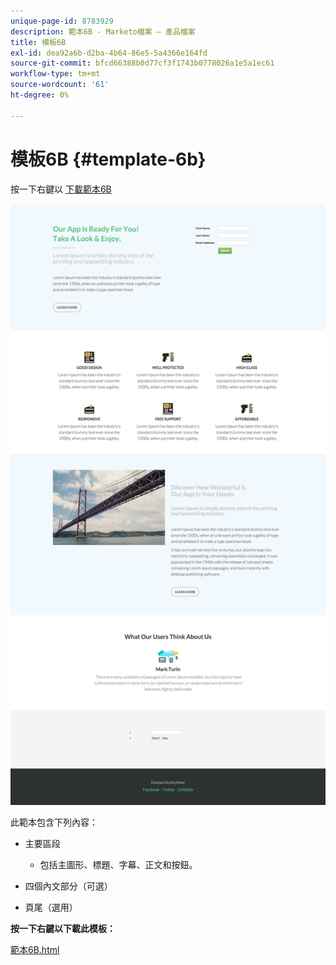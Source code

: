 ```yaml
---
unique-page-id: 8783929
description: 範本6B - Marketo檔案 — 產品檔案
title: 模板6B
exl-id: dea92a6b-d2ba-4b64-86e5-5a4366e164fd
source-git-commit: bfcd66388b0d77cf3f1743b0778026a1e5a1ec61
workflow-type: tm+mt
source-wordcount: '61'
ht-degree: 0%

---
```


# 模板6B {#template-6b}

按一下右鍵以 [下載範本6B](https://experienceleague.adobe.com/landing/marketo/lp-templates/template-6b.html)

![](assets/image2015-7-29-11-3a33-3a2.png)

此範本包含下列內容：

* 主要區段

   * 包括主圖形、標題、字幕、正文和按鈕。

* 四個內文部分（可選）
* 頁尾（選用）

**按一下右鍵以下載此模板：**

[範本6B.html](https://experienceleague.adobe.com/landing/marketo/lp-templates/template-6b.html)
